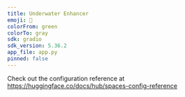```yaml
---
title: Underwater Enhancer
emoji: 🏢
colorFrom: green
colorTo: gray
sdk: gradio
sdk_version: 5.36.2
app_file: app.py
pinned: false
---
```


Check out the configuration reference at https://huggingface.co/docs/hub/spaces-config-reference
